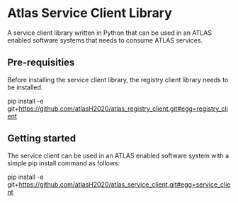 # Atlas Service Client Library

A service client library written in Python that can be used in an ATLAS enabled software systems that needs to consume ATLAS services.

## Pre-requisities

Before installing the service client library, the registry client library needs to be installed.

pip install -e git+https://github.com/atlasH2020/atlas_registry_client.git#egg=registry_client

## Getting started

The service client can be used in an ATLAS enabled software system with a simple pip install command as follows:

pip install -e git+https://github.com/atlasH2020/atlas_service_client.git#egg=service_client
